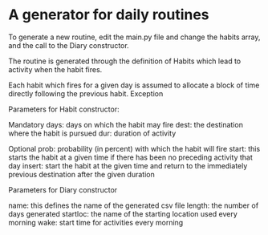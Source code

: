 A generator for daily routines
==============================

To generate a new routine, edit the main.py file and change the habits array, and the call to the 
Diary constructor. 

The routine is generated through the definition of Habits which lead to activity when the habit fires.

Each habit which fires for a given day is assumed to allocate a block of time directly following 
the previous habit. Exception 

Parameters for Habit constructor:

Mandatory 
days: days on which the habit may fire
dest: the destination where the habit is pursued
dur: duration of activity

Optional
prob: probability (in percent) with which the habit will fire
start: this starts the habit at a given time if there has been no preceding activity that day
insert: start the habit at the given time and return to the immediately previous destination after the given duration

Parameters for Diary constructor

name: this defines the name of the generated csv file 
length: the number of days generated
startloc: the name of the starting location used every morning
wake: start time for activities every morning
